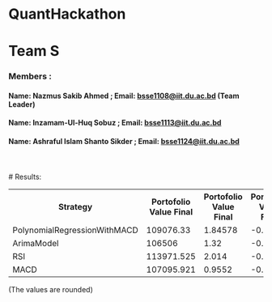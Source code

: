 # QuantHackathon

# Team S
### Members : 
#### Name: Nazmus Sakib Ahmed  ;  Email: bsse1108@iit.du.ac.bd  (Team Leader)
#### Name: Inzamam-Ul-Huq Sobuz ;  Email: bsse1113@iit.du.ac.bd
#### Name: Ashraful Islam Shanto Sikder  ;  Email: bsse1124@iit.du.ac.bd

<br>
<br>
# Results:

<table>
<tr> <th> Strategy </th> <th> Portofolio Value Final </th> <th> Portofolio Value Final </th> <th> Portofolio Value Final </th></tr>
<tr><td>PolynomialRegressionWithMACD</td><td>109076.33</td><td>1.84578</td><td>-0.0236</td></tr>
<tr><td>ArimaModel</td><td>106506</td><td>1.32</td><td>-0.0745</td></tr>
<tr><td>RSI</td><td>113971.525</td><td>2.014</td><td>-0.1347</td></tr>
<tr><td>MACD</td><td>107095.921</td><td>0.9552</td><td>-0.0476</td></tr>
</table>

(The values are rounded)

